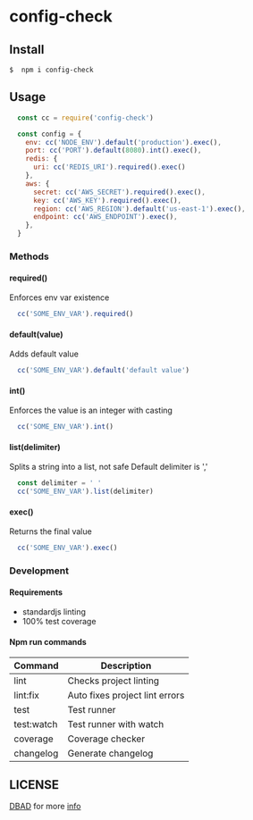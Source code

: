 # config-check

## Install

```shell
$  npm i config-check
```

## Usage

```javascript
  const cc = require('config-check')

  const config = {
    env: cc('NODE_ENV').default('production').exec(),
    port: cc('PORT').default(8080).int().exec(),
    redis: {
      uri: cc('REDIS_URI').required().exec()
    },
    aws: {
      secret: cc('AWS_SECRET').required().exec(),
      key: cc('AWS_KEY').required().exec(),
      region: cc('AWS_REGION').default('us-east-1').exec(),
      endpoint: cc('AWS_ENDPOINT').exec(),
    },
  }

```
### Methods

#### required()
Enforces env var existence
```javascript
  cc('SOME_ENV_VAR').required()
```

#### default(value)
Adds default value
```javascript
  cc('SOME_ENV_VAR').default('default value')
```

#### int()
Enforces the value is an integer with casting
```javascript
  cc('SOME_ENV_VAR').int()
```

#### list(delimiter)
Splits a string into a list, not safe
Default delimiter is ','
```javascript
  const delimiter = ' '
  cc('SOME_ENV_VAR').list(delimiter)
```

#### exec()
Returns the final value
```javascript
  cc('SOME_ENV_VAR').exec()
```

### Development

#### Requirements

- standardjs linting
- 100% test coverage

#### Npm run commands

|Command|Description|
|---|---|
|lint|Checks project linting|
|lint:fix|Auto fixes project lint errors|
|test|Test runner|
|test:watch|Test runner with watch|
|coverage|Coverage checker|
|changelog|Generate changelog|

## LICENSE

[DBAD](./LICENSE.md) for more [info](https://dbad-license.org/)